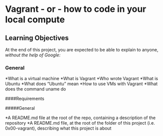 # Vagrant - or - how to code in your local compute

## Learning Objectives

At the end of this project, you are expected to be able to explain to anyone, *without the help of Google:*

### General

*What is a virtual machine
*What is Vagrant
*Who wrote Vagrant
*What is Ubuntu
*What does “Ubuntu” mean
*How to use VMs with Vagrant
*What does the command uname do

####Requirements

#####General

*A README.md file at the root of the repo, containing a description of the repository
*A README.md file, at the root of the folder of this project (i.e. 0x00-vagrant), describing what this project is about


